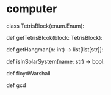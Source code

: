 # computer

class TetrisBlock(enum.Enum):

def getTetrisBlcok(block: TetrisBlock):

def getHangman(n: int) -> list[list[str]]:

def isInSolarSystem(name: str) -> bool:

def floydWarshall

def gcd
